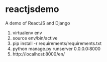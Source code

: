 # reactjsdemo
A demo of ReactJS and Django

1. virtualenv env
2. source env/bin/active
3. pip install -r requirements/requirements.txt
4. python manage.py runserver 0.0.0.0:8000
5. http://localhost:8000/en/
